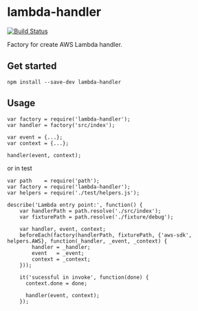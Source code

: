 lambda-handler
==============

[![Build Status](https://travis-ci.org/k-kinzal/lambda-handler.svg?branch=master)](https://travis-ci.org/k-kinzal/lambda-handler)

Factory for create AWS Lambda handler.

## Get started

```
npm install --save-dev lambda-handler
```

## Usage

```
var factory = require('lambda-handler');
var handler = factory('src/index');

var event = {...};
var context = {...};

handler(event, context);
```

or in test

```
var path    = require('path');
var factory = require('lambda-handler');
var helpers = require('./test/helpers.js');

describe('Lambda entry point:', function() {
	var handlerPath = path.resolve('./src/index');
	var fixturePath = path.resolve('./fixture/debug');
	
	var handler, event, context;
	beforeEach(factory(handlerPath, fixturePath, {'aws-sdk', helpers.AWS}, function(_handler, _event, _context) {
		handler = _handler;
		event   = _event;
		context = _context;
	}));

	it('sucessful in invoke', function(done) {
	  context.done = done;
	  
	  handler(event, context);
	});

```
